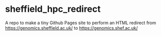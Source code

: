 # sheffield_hpc_redirect

A repo to make a tiny Github Pages site to perform an HTML redirect from https://genomics.sheffield.ac.uk/ to https://genomics.shef.ac.uk/
